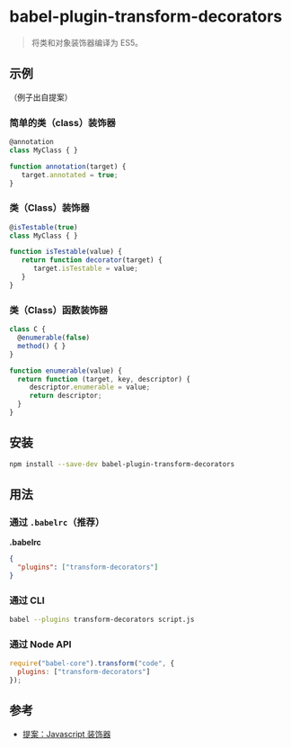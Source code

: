 # babel-plugin-transform-decorators

> 将类和对象装饰器编译为 ES5。

## 示例

（例子出自提案）

### 简单的类（class）装饰器

```js
@annotation
class MyClass { }

function annotation(target) {
   target.annotated = true;
}
```

### 类（Class）装饰器

```js
@isTestable(true)
class MyClass { }

function isTestable(value) {
   return function decorator(target) {
      target.isTestable = value;
   }
}
```

### 类（Class）函数装饰器

```js
class C {
  @enumerable(false)
  method() { }
}

function enumerable(value) {
  return function (target, key, descriptor) {
     descriptor.enumerable = value;
     return descriptor;
  }
}
```

## 安装

```sh
npm install --save-dev babel-plugin-transform-decorators
```

## 用法

### 通过 `.babelrc`（推荐）

**.babelrc**

```json
{
  "plugins": ["transform-decorators"]
}
```

### 通过 CLI

```sh
babel --plugins transform-decorators script.js
```

### 通过 Node API

```javascript
require("babel-core").transform("code", {
  plugins: ["transform-decorators"]
});
```

## 参考

* [提案：Javascript 装饰器](https://github.com/wycats/javascript-decorators/blob/master/README.md)
